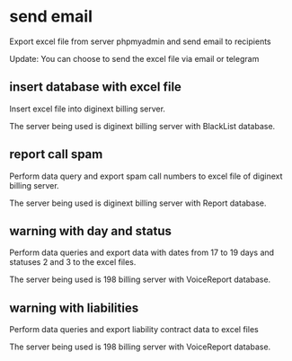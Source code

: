 # send email

Export excel file from server phpmyadmin and send email to recipients

Update:
You can choose to send the excel file via email or telegram

## insert database with excel file

Insert excel file into diginext billing server.

The server being used is diginext billing server with BlackList database.

## report call spam

Perform data query and export spam call numbers to excel file of diginext billing server.

The server being used is diginext billing server with Report database.

## warning with day and status

Perform data queries and export data with dates from 17 to 19 days and statuses 2 and 3 to the excel files.

The server being used is 198 billing server with VoiceReport database.

## warning with liabilities

Perform data queries and export liability contract data to excel files

The server being used is 198 billing server with VoiceReport database.
